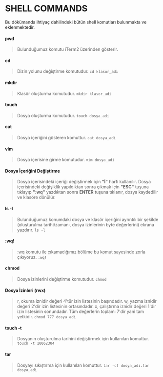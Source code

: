# SHELL COMMANDS
Bu dökümanda ihtiyaç dahilindeki bütün shell komutları bulunmakta ve eklenmektedir.

#### pwd
> Bulunduğumuz komutu iTerm2 üzerinden gösterir.

#### cd
> Dizin yolunu değiştirme komutudur. `cd klasor_adi`

#### mkdir
> Klasör oluşturma komutudur. `mkdir klasor_adi`

#### touch
> Dosya oluşturma komutudur. `touch dosya_adi`

#### cat
> Dosya içeriğini gösteren komuttur. `cat dosya_adi`

#### vim
> Dosya içerisine girme komutudur. `vim dosya_adi`

#### Dosya İçeriğini Değiştirme
> Dosya içerisindeki içeriği değiştirmek için **"İ"** harfi kullanılır. Dosya içerisindeki değişiklik yapıldıktan sonra çıkmak için **"ESC"** tuşuna tıklayıp **":wq"** yazdıktan sonra **ENTER** tuşuna tıklanır, dosya kaydedilir ve klasöre dönülür.

#### ls -l
> Bulunduğumuz konumdaki dosya ve klasör içeriğini ayrıntılı bir şekilde (oluşturulma tarihi/zamanı, dosya izinlerinin byte değerlerini) ekrana yazdırır. `ls -l`

#### :wq!
> :wq komutu ile çıkamadığımız bölüme bu komut sayesinde zorla çıkıyoruz. `:wq!`

#### chmod
> Dosya izinlerini değiştirme komutudur. `chmod`

#### Dosya İzinleri (rwx)
> r, okuma iznidir değeri 4'tür izin listesinin başındadır. w, yazma iznidir değeri 2'dir izin listesinin ortasındadır. x, çalıştırma iznidir değeri 1'dir izin listesinin sonundadır. Tüm değerlerin toplamı 7'dir yani tam yetkidir. `chmod 777 dosya_adi`

#### touch -t
> Dosyanın oluşturulma tarihini değiştirmek için kullanılan komuttur. `touch -t 10062304`

#### tar
> Dosyayı sıkıştırma için kullanılan komuttur. `tar -cf dosya_adi.tar dosya_adi`
